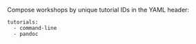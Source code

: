 Compose workshops by unique tutorial IDs in the YAML header:

```
tutorials:
  - command-line
  - pandoc
```
